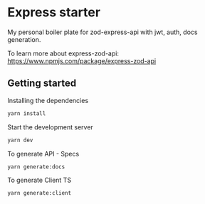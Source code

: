 # Express starter

My personal boiler plate for zod-express-api with jwt, auth, docs generation.

To learn more about express-zod-api: https://www.npmjs.com/package/express-zod-api

## Getting started

Installing the dependencies
```bash
yarn install
```

Start the development server
```bash
yarn dev
```

To generate API - Specs
```bash
yarn generate:docs
```

To generate Client TS
```bash
yarn generate:client
```
